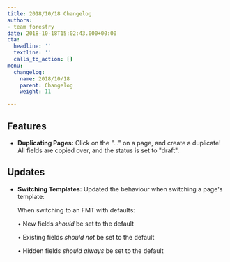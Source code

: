 ```yaml
---
title: 2018/10/18 Changelog
authors:
- team forestry
date: 2018-10-18T15:02:43.000+00:00
cta:
  headline: ''
  textline: ''
  calls_to_action: []
menu:
  changelog:
    name: 2018/10/18
    parent: Changelog
    weight: 11

---
```

## Features

* **Duplicating Pages:** Click on the "..." on a page, and create a duplicate! All fields are copied over, and the status is set to "draft".

## Updates

* **Switching Templates:** Updated the behaviour when switching a page's template:

  When switching to an FMT with defaults:

  • New fields _should_ be set to the default

  • Existing fields _should not_ be set to the default

  • Hidden fields _should always_ be set to the default